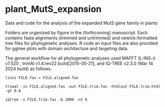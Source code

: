 # plant_MutS_expansion
Data and code for the analysis of the expanded MutS gene family in plants

Folders are organized by figure in the (forthcoming) manuscript. Each contains fasta alignments (trimmed and untrimmed) and newick-formatted tree files for phylogenetic analyses. R code an input files are also provided for ggtree plots with domain architecture and targeting data.

The general workflow for all phylogenetic analyses used MAFFT (L-INS-i) v7.520 , trimAl v1.4.rev22 build[2015-05-21], and IQ-TREE v2.3.0 (Mar 14 2024 build) as follows.

`linsi FILE.fas > FILE.aligned.fas`

`trimal -in FILE.aligned.fas -out FILE.trim.fas -htmlout FILE.trim.html -gt 0.8`

`iqtree -s FILE.trim.fas -b 1000 -nt 6`
